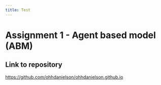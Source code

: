```yaml
---
title: Test
---
```



# Assignment 1 - Agent based model (ABM)



## **Link to repository** 

https://github.com/ohhdanielson/ohhdanielson.github.io
